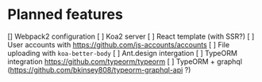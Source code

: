 # Planned features
[] Webpack2 configuration
[ ] Koa2 server
[ ] React template (with SSR?)
[ ] User accounts with https://github.com/js-accounts/accounts
[ ] File uploading with `koa-better-body`
[ ] Ant.design intergation
[ ] TypeORM integration https://github.com/typeorm/typeorm
[ ] TypeORM + graphql (https://github.com/bkinsey808/typeorm-graphql-api ?)
